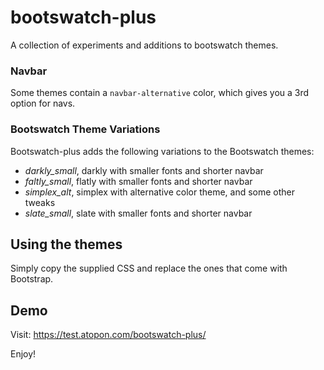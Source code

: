 # bootswatch-plus

A collection of experiments and additions to bootswatch themes.

### Navbar

Some themes contain a ```navbar-alternative``` color, which gives you a 3rd option for navs.

### Bootswatch Theme Variations

Bootswatch-plus adds the following variations to the Bootswatch themes: 

* _darkly_small_, darkly with smaller fonts and shorter navbar
* _faltly_small_, flatly with smaller fonts and shorter navbar
* _simplex_alt_, simplex with alternative color theme, and some other tweaks
* _slate_small_, slate with smaller fonts and shorter navbar


## Using the themes

Simply copy the supplied CSS and replace the ones that come with Bootstrap.


## Demo

Visit: https://test.atopon.com/bootswatch-plus/

Enjoy!
